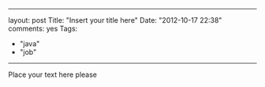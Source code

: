 ------
layout: post
Title: "Insert your title here"
Date: "2012-10-17 22:38"
comments: yes
Tags: 
- "java"
- "job"
------
Place your text here please